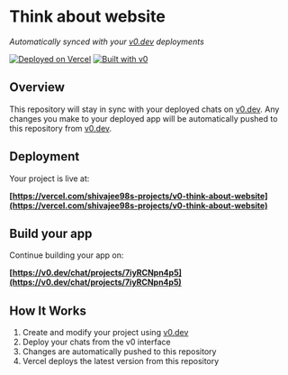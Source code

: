 # Think about website

*Automatically synced with your [v0.dev](https://v0.dev) deployments*

[![Deployed on Vercel](https://img.shields.io/badge/Deployed%20on-Vercel-black?style=for-the-badge&logo=vercel)](https://vercel.com/shivajee98s-projects/v0-think-about-website)
[![Built with v0](https://img.shields.io/badge/Built%20with-v0.dev-black?style=for-the-badge)](https://v0.dev/chat/projects/7iyRCNpn4p5)

## Overview

This repository will stay in sync with your deployed chats on [v0.dev](https://v0.dev).
Any changes you make to your deployed app will be automatically pushed to this repository from [v0.dev](https://v0.dev).

## Deployment

Your project is live at:

**[https://vercel.com/shivajee98s-projects/v0-think-about-website](https://vercel.com/shivajee98s-projects/v0-think-about-website)**

## Build your app

Continue building your app on:

**[https://v0.dev/chat/projects/7iyRCNpn4p5](https://v0.dev/chat/projects/7iyRCNpn4p5)**

## How It Works

1. Create and modify your project using [v0.dev](https://v0.dev)
2. Deploy your chats from the v0 interface
3. Changes are automatically pushed to this repository
4. Vercel deploys the latest version from this repository